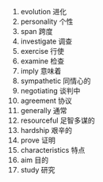 1. evolution   进化
2. personality  个性
3. span  跨度
4. investigate  调查
5. exercise   行使
6. examine  检查
7. imply  意味着
8. sympathetic 同情心的
9. negotiating  谈判中
10. agreement  协议
11. generally  通常
12. resourceful  足智多谋的
13. hardship  艰辛的
14. prove  证明
15. characteristics  特点
16. aim  目的
17. study 研究